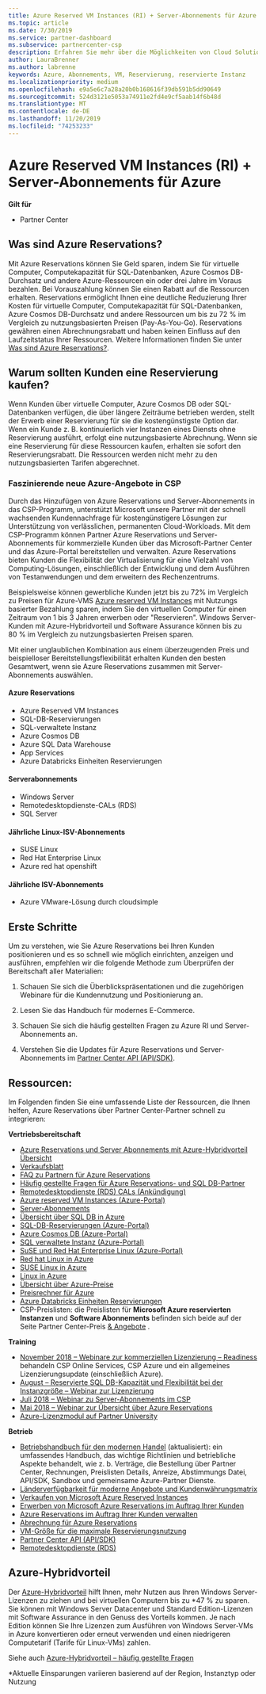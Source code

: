 ```yaml
---
title: Azure Reserved VM Instances (RI) + Server-Abonnements für Azure | Partner Center
ms.topic: article
ms.date: 7/30/2019
ms.service: partner-dashboard
ms.subservice: partnercenter-csp
description: Erfahren Sie mehr über die Möglichkeiten von Cloud Solution Provider zum Abrufen, bereitstellen und Verwalten von Azure-Reservierungen und Server Abonnements für Ihre Kunden.
author: LauraBrenner
ms.author: labrenne
keywords: Azure, Abonnements, VM, Reservierung, reservierte Instanz
ms.localizationpriority: medium
ms.openlocfilehash: e9a5e6c7a28a20b0b168616f39db591b5dd90649
ms.sourcegitcommit: 524d3121e5053a74911e2fd4e9cf5aab14f6b48d
ms.translationtype: MT
ms.contentlocale: de-DE
ms.lasthandoff: 11/20/2019
ms.locfileid: "74253233"
---
```

<!-- Mike Aasen wrote and owns this topic -->

# <a name="azure-reserved-vm-instances-ri--server-subscriptions-for-azure"></a>Azure Reserved VM Instances (RI) + Server-Abonnements für Azure

**Gilt für**

- Partner Center
 
## <a name="what-are-azure-reservations"></a>Was sind Azure Reservations?

Mit Azure Reservations können Sie Geld sparen, indem Sie für virtuelle Computer, Computekapazität für SQL-Datenbanken, Azure Cosmos DB-Durchsatz und andere Azure-Ressourcen ein oder drei Jahre im Voraus bezahlen. Bei Vorauszahlung können Sie einen Rabatt auf die Ressourcen erhalten. Reservations ermöglicht Ihnen eine deutliche Reduzierung Ihrer Kosten für virtuelle Computer, Computekapazität für SQL-Datenbanken, Azure Cosmos DB-Durchsatz und andere Ressourcen um bis zu 72 % im Vergleich zu nutzungsbasierten Preisen (Pay-As-You-Go). Reservations gewähren einen Abrechnungsrabatt und haben keinen Einfluss auf den Laufzeitstatus Ihrer Ressourcen. Weitere Informationen finden Sie unter [Was sind Azure Reservations?](https://docs.microsoft.com/azure/billing/billing-save-compute-costs-reservations).

## <a name="why-should-customers-buy-a-reservation"></a>Warum sollten Kunden eine Reservierung kaufen?

Wenn Kunden über virtuelle Computer, Azure Cosmos DB oder SQL-Datenbanken verfügen, die über längere Zeiträume betrieben werden, stellt der Erwerb einer Reservierung für sie die kostengünstigste Option dar. Wenn ein Kunde z. B. kontinuierlich vier Instanzen eines Diensts ohne Reservierung ausführt, erfolgt eine nutzungsbasierte Abrechnung. Wenn sie eine Reservierung für diese Ressourcen kaufen, erhalten sie sofort den Reservierungsrabatt. Die Ressourcen werden nicht mehr zu den nutzungsbasierten Tarifen abgerechnet.

 
### <a name="compelling-new-azure-offer-in-csp"></a>Faszinierende neue Azure-Angebote in CSP 

Durch das Hinzufügen von Azure Reservations und Server-Abonnements in das CSP-Programm, unterstützt Microsoft unsere Partner mit der schnell wachsenden Kundennachfrage für kostengünstigere Lösungen zur Unterstützung von verlässlichen, permanenten Cloud-Workloads. Mit dem CSP-Programm können Partner Azure Reservations und Server-Abonnements für kommerzielle Kunden über das Microsoft-Partner Center und das Azure-Portal bereitstellen und verwalten. Azure Reservations bieten Kunden die Flexibilität der Virtualisierung für eine Vielzahl von Computing-Lösungen, einschließlich der Entwicklung und dem Ausführen von Testanwendungen und dem erweitern des Rechenzentrums. 

Beispielsweise können gewerbliche Kunden jetzt bis zu 72% im Vergleich zu Preisen für Azure-VMS [Azure reserved VM Instances](https://azure.microsoft.com/pricing/reserved-vm-instances/) mit Nutzungs basierter Bezahlung sparen, indem Sie den virtuellen Computer für einen Zeitraum von 1 bis 3 Jahren erwerben oder "Reservieren". Windows Server-Kunden mit Azure-Hybridvorteil und Software Assurance können bis zu 80 % im Vergleich zu nutzungsbasierten Preisen sparen. 

Mit einer unglaublichen Kombination aus einem überzeugenden Preis und beispielloser Bereitstellungsflexibilität erhalten Kunden den besten Gesamtwert, wenn sie Azure Reservations zusammen mit Server-Abonnements auswählen.

#### <a name="azure-reservations"></a>Azure Reservations
-   Azure Reserved VM Instances
-   SQL-DB-Reservierungen
-   SQL-verwaltete Instanz
-   Azure Cosmos DB
-   Azure SQL Data Warehouse
-   App Services
-   Azure Databricks Einheiten Reservierungen

#### <a name="server-subscriptions"></a>Serverabonnements
-   Windows Server
-   Remotedesktopdienste-CALs (RDS)
-   SQL Server

#### <a name="linux-isv-annual-subscriptions"></a>Jährliche Linux-ISV-Abonnements
-   SUSE Linux
-   Red Hat Enterprise Linux
-   Azure red hat openshift

#### <a name="isv-annual-subscriptions"></a>Jährliche ISV-Abonnements
-   Azure VMware-Lösung durch cloudsimple

## <a name="getting-started"></a>Erste Schritte

Um zu verstehen, wie Sie Azure Reservations bei Ihren Kunden positionieren und es so schnell wie möglich einrichten, anzeigen und ausführen, empfehlen wir die folgende Methode zum Überprüfen der Bereitschaft aller Materialien:

1.  Schauen Sie sich die Überblickspräsentationen und die zugehörigen Webinare für die Kundennutzung und Positionierung an.

2.  Lesen Sie das Handbuch für modernes E-Commerce.

5.  Schauen Sie sich die häufig gestellten Fragen zu Azure RI und Server-Abonnements an.

6.  Verstehen Sie die Updates für Azure Reservations und Server-Abonnements im [Partner Center API (API/SDK)](https://docs.microsoft.com/partner-center/develop/purchase-azure-reserved-vm-instances).

## <a name="resources"></a>Ressourcen: 

Im Folgenden finden Sie eine umfassende Liste der Ressourcen, die Ihnen helfen, Azure Reservations über Partner Center-Partner schnell zu integrieren: 

**Vertriebsbereitschaft**

- [Azure Reservations und Server Abonnements mit Azure-Hybridvorteil Übersicht](https://assetsprod.microsoft.com/Azure-reservations-and-server-subscriptions-with-azure-hybrid-benefit.pptx)
- [Verkaufsblatt](https://assetsprod.microsoft.com/mpn/Azure-RI-Sales-Sheet-CSP.pdf)
- [FAQ zu Partnern für Azure Reservations](https://assetsprod.microsoft.com/Partner-faq-for-azure-reservations.docx)
- [Häufig gestellte Fragen für Azure Reservations- und SQL DB-Partner](https://assetsprod.microsoft.com/Partner-faq-for-azure-reservations-sql-db.docx)
- [Remotedesktopdienste (RDS) CALs (Ankündigung)](https://cloudblogs.microsoft.com/windowsserver/2018/10/03/remote-desktop-services-2019-generally-available-with-windows-server-2019/)
- [Azure reserved VM Instances (Azure-Portal)](https://docs.microsoft.com/azure/virtual-machines/windows/prepay-reserved-vm-instances)
- [Server-Abonnements](https://docs.microsoft.com/partner-center/csp-software-subscriptions)
- [Übersicht über SQL DB in Azure](https://assetsprod.microsoft.com/Sql-db-in-azure-overview.pptx)
- [SQL-DB-Reservierungen (Azure-Portal)](https://docs.microsoft.com/azure/sql-database/sql-database-reserved-capacity)
- [Azure Cosmos DB (Azure-Portal)](https://docs.microsoft.com/azure/cosmos-db/cosmos-db-reserved-capacity)
- [SQL verwaltete Instanz (Azure-Portal)](https://docs.microsoft.com/azure/sql-database/sql-database-managed-instance)
- [SuSE und Red Hat Enterprise Linux (Azure-Portal)](https://docs.microsoft.com/azure/virtual-machines/linux/prepay-suse-software-charges)
- [Red hat Linux in Azure](https://azure.com/redhat)
- [SUSE Linux in Azure](https://azure.microsoft.com/overview/linux-on-azure/suse/)
- [Linux in Azure](https://azure.microsoft.com/overview/linux-on-azure/)
- [Übersicht über Azure-Preise](https://azure.microsoft.com/pricing/)
- [Preisrechner für Azure](https://azure.microsoft.com/pricing/calculator)
- [Azure Databricks Einheiten Reservierungen](https://docs.microsoft.com/azure/billing/billing-prepay-databricks-reserved-capacity)
- CSP-Preislisten: die Preislisten für **Microsoft Azure reservierten Instanzen** und **Software Abonnements** befinden sich beide auf der Seite Partner Center-Preis [& Angebote](https://partner.microsoft.com/pcv/sales) .


**Training**

- [November 2018 – Webinare zur kommerziellen Lizenzierung – Readiness](https://na01.safelinks.protection.outlook.com/?url=https%3A%2F%2Fcommercial-licensing.eventbuilder.com%2F%3Flandingpageid%3DV0Bx6L&data=02%7C01%7Cv-oumaki%40microsoft.com%7C96e24687952242e1ff0c08d62ada13f3%7C72f988bf86f141af91ab2d7cd011db47%7C1%7C0%7C636743513471330495&sdata=DjPAKnW%2BpVekRS3Zngy2uwAkTpU4z1O%2Fh56NuTOmCzM%3D&reserved=0) behandeln CSP Online Services, CSP Azure und ein allgemeines Lizenzierungsupdate (einschließlich Azure).
- [August – Reservierte SQL DB-Kapazität und Flexibilität bei der Instanzgröße – Webinar zur Lizenzierung](https://commercial-licensing.eventbuilder.com/view?eventid=d0t9g4)
- [Juli 2018 – Webinar zu Server-Abonnements im CSP](https://commercial-licensing.eventbuilder.com/Server_Subscriptions_in_CSP_P2_July)
- [Mai 2018 – Webinar zur Übersicht über Azure Reservations](https://commercial-licensing.eventbuilder.com/Reserved_Instances_in_CSP_May_Option_1)
- [Azure-Lizenzmodul auf Partner University](https://aka.ms/azure_partner_licensing)

**Betrieb**

- [Betriebshandbuch für den modernen Handel](https://assetsprod.microsoft.com/mpn/Partner-Center-Modern-Commerce-Operating-Guide.docx) (aktualisiert): ein umfassendes Handbuch, das wichtige Richtlinien und betriebliche Aspekte behandelt, wie z. b. Verträge, die Bestellung über Partner Center, Rechnungen, Preislisten Details, Anreize, Abstimmungs Datei, API/SDK, Sandbox und gemeinsame Azure-Partner Dienste.
- [Länderverfügbarkeit für moderne Angebote und Kundenwährungsmatrix](https://assetsprod.microsoft.com/modern-offers-country-currency-availability.xlsx)
- [Verkaufen von Microsoft Azure Reserved Instances](https://go.microsoft.com/fwlink/?linkid=872806)
- [Erwerben von Microsoft Azure Reservations im Auftrag Ihrer Kunden](https://go.microsoft.com/fwlink/?linkid=872807)
- [Azure Reservations im Auftrag Ihrer Kunden verwalten](https://go.microsoft.com/fwlink/?linkid=872808)
- [Abrechnung für Azure Reservations](https://go.microsoft.com/fwlink/?linkid=872809)
- [VM-Größe für die maximale Reservierungsnutzung](https://go.microsoft.com/fwlink/?linkid=872810)
- [Partner Center API (API/SDK)](https://docs.microsoft.com/partner-center/develop/purchase-azure-reserved-vm-instances)
- [Remotedesktopdienste (RDS)](https://docs.microsoft.com/windows-server/remote/remote-desktop-services/welcome-to-rds)

## <a name="azure-hybrid-benefit"></a>Azure-Hybridvorteil

Der [Azure-Hybridvorteil](https://azure.microsoft.com/pricing/hybrid-benefit) hilft Ihnen, mehr Nutzen aus Ihren Windows Server-Lizenzen zu ziehen und bei virtuellen Computern bis zu *47 % zu sparen. Sie können mit Windows Server Datacenter und Standard Edition-Lizenzen mit Software Assurance in den Genuss des Vorteils kommen. Je nach Edition können Sie Ihre Lizenzen zum Ausführen von Windows Server-VMs in Azure konvertieren oder erneut verwenden und einen niedrigeren Computetarif (Tarife für Linux-VMs) zahlen.

Siehe auch [Azure-Hybridvorteil – häufig gestellte Fragen](https://azure.microsoft.com/pricing/hybrid-benefit/faq/)

*Aktuelle Einsparungen variieren basierend auf der Region, Instanztyp oder Nutzung
